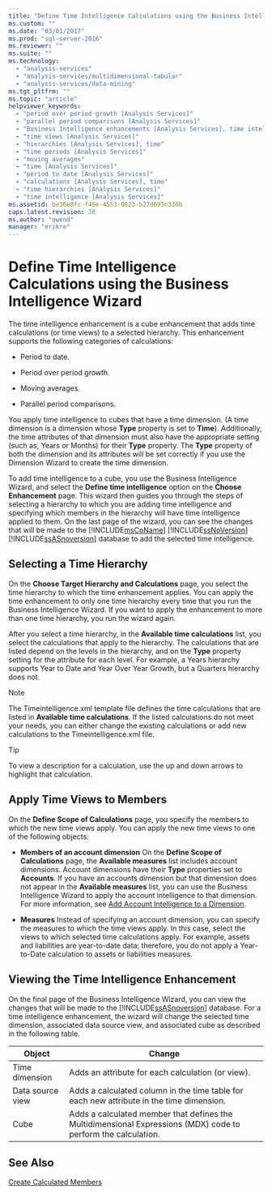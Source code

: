 ```yaml
---
title: "Define Time Intelligence Calculations using the Business Intelligence Wizard | Microsoft Docs"
ms.custom: ""
ms.date: "03/01/2017"
ms.prod: "sql-server-2016"
ms.reviewer: ""
ms.suite: ""
ms.technology: 
  - "analysis-services"
  - "analysis-services/multidimensional-tabular"
  - "analysis-services/data-mining"
ms.tgt_pltfrm: ""
ms.topic: "article"
helpviewer_keywords: 
  - "period over period growth [Analysis Services]"
  - "parallel period comparisons [Analysis Services]"
  - "Business Intelligence enhancements [Analysis Services], time intelligence"
  - "time views [Analysis Services]"
  - "hierarchies [Analysis Services], time"
  - "time periods [Analysis Services]"
  - "moving averages"
  - "time [Analysis Services]"
  - "period to date [Analysis Services]"
  - "calculations [Analysis Services], time"
  - "time hierarchies [Analysis Services]"
  - "time intelligence [Analysis Services]"
ms.assetid: be36e8fc-f46e-4553-8623-b27d695c330b
caps.latest.revision: 28
ms.author: "owend"
manager: "erikre"
---
```

# Define Time Intelligence Calculations using the Business Intelligence Wizard
  The time intelligence enhancement is a cube enhancement that adds time calculations (or time views) to a selected hierarchy. This enhancement supports the following categories of calculations:  
  
-   Period to date.  
  
-   Period over period growth.  
  
-   Moving averages.  
  
-   Parallel period comparisons.  
  
 You apply time intelligence to cubes that have a time dimension. (A time dimension is a dimension whose **Type** property is set to **Time**). Additionally, the time attributes of that dimension must also have the appropriate setting (such as, Years or Months) for their **Type** property. The **Type** property of both the dimension and its attributes will be set correctly if you use the Dimension Wizard to create the time dimension.  
  
 To add time intelligence to a cube, you use the Business Intelligence Wizard, and select the **Define time intelligence** option on the **Choose Enhancement** page. This wizard then guides you through the steps of selecting a hierarchy to which you are adding time intelligence and specifying which members in the hierarchy will have time intelligence applied to them. On the last page of the wizard, you can see the changes that will be made to the [!INCLUDE[msCoName](../../advanced-analytics/r-services/tutorials/includes/msconame-md.md)] [!INCLUDE[ssNoVersion](../../advanced-analytics/r-services/includes/ssnoversion-md.md)] [!INCLUDE[ssASnoversion](../../analysis-services/includes/ssasnoversion-md.md)] database to add the selected time intelligence.  
  
## Selecting a Time Hierarchy  
 On the **Choose Target Hierarchy and Calculations** page, you select the time hierarchy to which the time enhancement applies. You can apply the time enhancement to only one time hierarchy every time that you run the Business Intelligence Wizard. If you want to apply the enhancement to more than one time hierarchy, you run the wizard again.  
  
 After you select a time hierarchy, in the **Available time calculations** list, you select the calculations that apply to the hierarchy. The calculations that are listed depend on the levels in the hierarchy, and on the **Type** property setting for the attribute for each level. For example, a Years hierarchy supports Year to Date and Year Over Year Growth, but a Quarters hierarchy does not.  
  
> [!NOTE]  
>  The Timeintelligence.xml template file defines the time calculations that are listed in **Available time calculations**. If the listed calculations do not meet your needs, you can either change the existing calculations or add new calculations to the Timeintelligence.xml file.  
  
> [!TIP]  
>  To view a description for a calculation, use the up and down arrows to highlight that calculation.  
  
## Apply Time Views to Members  
 On the **Define Scope of Calculations** page, you specify the members to which the new time views apply. You can apply the new time views to one of the following objects:  
  
-   **Members of an account dimension** On the **Define Scope of Calculations** page, the **Available measures** list includes account dimensions. Account dimensions have their **Type** properties set to **Accounts**. If you have an accounts dimension but that dimension does not appear in the **Available measures** list, you can use the Business Intelligence Wizard to apply the account intelligence to that dimension. For more information, see [Add Account Intelligence to a Dimension](../Topic/Add%20Account%20Intelligence%20to%20a%20Dimension.md).  
  
-   **Measures** Instead of specifying an account dimension, you can specify the measures to which the time views apply. In this case, select the views to which selected time calculations apply. For example, assets and liabilities are year-to-date data; therefore, you do not apply a Year-to-Date calculation to assets or liabilities measures.  
  
## Viewing the Time Intelligence Enhancement  
 On the final page of the Business Intelligence Wizard, you can view the changes that will be made to the [!INCLUDE[ssASnoversion](../../analysis-services/includes/ssasnoversion-md.md)] database. For a time intelligence enhancement, the wizard will change the selected time dimension, associated data source view, and associated cube as described in the following table.  
  
|Object|Change|  
|------------|------------|  
|Time dimension|Adds an attribute for each calculation (or view).|  
|Data source view|Adds a calculated column in the time table for each new attribute in the time dimension.|  
|Cube|Adds a calculated member that defines the Multidimensional Expressions (MDX) code to perform the calculation.|  
  
## See Also  
 [Create Calculated Members](../../analysis-services/multidimensional-models/create-calculated-members.md)  
  
  